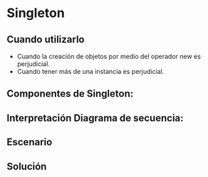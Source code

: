 # Singleton

## Cuando utilizarlo

* Cuando la creación de objetos por medio del operador new es perjudicial.
* Cuando tener más de una instancia es perjudicial.

## Componentes de Singleton:

## Interpretación Diagrama de secuencia:

## Escenario

## Solución

